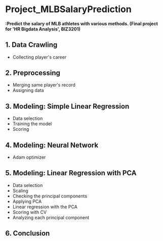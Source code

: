 # Project_MLBSalaryPrediction
#### :Predict the salary of MLB athletes with various methods. (Final project for 'HR Bigdata Analysis', BIZ3201)

## 1. Data Crawling
- Collecting player's career 

## 2. Preprocessing
- Merging same player's record
- Assigning data

## 3. Modeling: Simple Linear Regression
- Data selection
- Training the model
- Scoring

## 4. Modeling: Neural Network
- Adam optimizer

## 5. Modeling: Linear Regression with PCA
- Data selection
- Scaling
- Checking the principal components
- Applying PCA
- Linear regression with the PCA
- Scoring with CV
- Analyzing each principal component 

## 6. Conclusion
